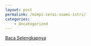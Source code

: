 ```yaml
---
layout: post
permalink: /mimpi-cerai-suami-istri/
categories:
    - Uncategorized
---
```


[Baca Selengkapnya](/09)